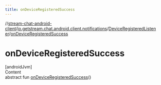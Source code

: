 ```yaml
---
title: onDeviceRegisteredSuccess
---
```

//[stream-chat-android-client](../../../index.md)/[io.getstream.chat.android.client.notifications](../index.md)/[DeviceRegisteredListener](index.md)/[onDeviceRegisteredSuccess](onDeviceRegisteredSuccess.md)



# onDeviceRegisteredSuccess  
[androidJvm]  
Content  
abstract fun [onDeviceRegisteredSuccess](onDeviceRegisteredSuccess.md)()  



